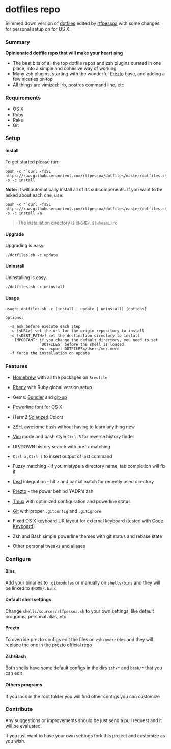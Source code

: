 # dotfiles repo

Slimmed down version of [dotfiles](https://github.com/skwp/dotfiles) edited by [rtfpessoa](https://github.com/rtfpessoa) with some changes for personal setup on for OS X.

### Summary

**Opinionated dotfile repo that will make your heart sing**

  * The best bits of all the top dotfile repos and zsh plugins curated in one place, into a simple and cohesive way of working
  * Many zsh plugins, starting with the wonderful [Prezto](https://github.com/sorin-ionescu/prezto) base, and adding a few niceties on top
  * All things are vimized: irb, postres command line, etc

### Requirements

* OS X
* Ruby
* Rake
* Git

### Setup

#### Install

To get started please run:

```
bash -c "`curl -fsSL https://raw.githubusercontent.com/rtfpessoa/dotfiles/master/dotfiles.sh`" -s -c install
```

**Note:** It will automatically install all of its subcomponents. If you want to be asked
about each one, use:

```
bash -c "`curl -fsSL https://raw.githubusercontent.com/rtfpessoa/dotfiles/master/dotfiles.sh`" -s -c install -a
```

> The installation directory is `$HOME/.$(whoami)rc`

#### Upgrade

Upgrading is easy.

```
./dotfiles.sh -c update
```

#### Uninstall

Uninstalling is easy.

```
./dotfiles.sh -c uninstall
```

#### Usage

```
usage: dotfiles.sh -c (install | update | uninstall) [options]

options:

  -a ask before execute each step
  -u [<URL>] set the url for the origin repository to install
  -d [<DEST_PATH>] set the destination directory to install
    IMPORTANT: if you change the default directory, you need to set
               `DOTFILES` before the shell is loaded
               ex: export DOTFILES=/Users/me/.merc
  -f force the installation on update
```

### Features

* [Homebrew](https://github.com/Homebrew/homebrew) with all the packages on `Brewfile`

* [Rbenv](https://github.com/sstephenson/rbenv) with Ruby global version setup

* Gems: [Bundler](https://github.com/bundler/bundler) and [git-up](https://github.com/aanand/git-up)

* [Powerline](https://github.com/powerline/powerline) font for OS X

* iTerm2 [Solarized](https://github.com/altercation/solarized) Colors

* [ZSH](https://github.com/zsh-users/zsh), awesome bash without having to learn anything new

* [Vim](https://github.com/vim) mode and bash style `Ctrl-R` for reverse history finder

* UP/DOWN history search with prefix matching

* `Ctrl-x,Ctrl-l` to insert output of last command

* Fuzzy matching - if you mistype a directory name, tab completion will fix it

* [fasd](https://github.com/clvv/fasd) integration - hit `z` and partial match for recently used directory

* [Prezto](http://github.com/sorin-ionescu/prezto) - the power behind YADR's zsh

* [Tmux](https://github.com/tmux/tmux) with optimized configuration and powerline status

* [Git](https://github.com/git/git) with proper `.gitconfig` and `.gitignore`

* Fixed OS X keyboard UK layout for external keyboard (tested with [Code Keyboard](https://codekeyboards.com/))

* Zsh and Bash simple powerline themes with git status and rebase state

* Other personal tweaks and aliases

### Configure

#### Bins

Add your binaries to `.gitmodules` or manually on `shells/bins` and they will be linked to `$HOME/.bins`

#### Default shell settings

Change `shells/sources/rtfpessoa.sh` to your own settings, like default programs, personal alias, etc

#### Prezto

To override prezto configs edit the files on `zsh/overrides` and they will replace the one in the prezto official repo

#### Zsh/Bash

Both shells have some default configs in the dirs `zsh/*` and `bash/*` that you can edit

#### Others programs

If you look in the root folder you will find other configs you can customize

### Contribute

Any suggestions or improvements should be just send a pull request and it will be evaluated.

If you just want to have your own settings fork this project and customize as you wish.
